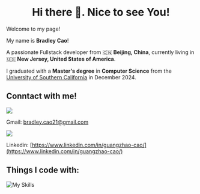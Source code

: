 <h1 align="center">Hi there 👋. Nice to see You!</h1>

Welcome to my page!

My name is **Bradley Cao**! 

A passionate Fullstack developer from 🇨🇳 **Beijing, China**, currently living in 🇺🇸 **New Jersey, United States of America**.

I graduated with a **Master's degree** in **Computer Science** from the [University of Southern California](https://www.usc.edu/) in December 2024.

<h2>Conntact with me!</h2>

![](https://skillicons.dev/icons?i=gmail) 

Gmail: [bradley.cao21@gmail.com](mailto:bradley.cao21@gmail.com)

![](https://skillicons.dev/icons?i=linkedin)

Linkedin: [https://www.linkedin.com/in/guangzhao-cao/](https://www.linkedin.com/in/guangzhao-cao/)

<h2>Things I code with:</h2>

![My Skills](https://skillicons.dev/icons?i=java,swift,git,html,css,js,ts,angular,vue,bootstrap,nodejs,npm,spring,py,flask,anaconda,mysql,mongodb,postman,github,idea,pycharm,vscode,aws,docker,raspberrypi)

